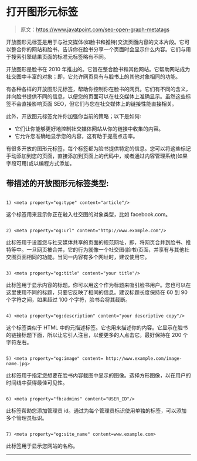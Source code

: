 # 打开图形元标签

> 原文：<https://www.javatpoint.com/seo-open-graph-metatags>

开放图形元标签是用于与社交媒体(如脸书和推特)交流页面内容的文本片段。它可以整合你的网站和脸书，告诉你在脸书分享一个页面时会显示什么内容。它们与用于搜索引擎结果页面的标准元标签略有不同。

开放图形是脸书在 2010 年推出的。它旨在整合脸书和其他网站。它帮助网站成为社交图中丰富的对象；即，它允许网页具有与脸书上的其他对象相同的功能。

有各种各样的开放图形元标签，帮助你控制你在脸书的网页。它们有不同的含义，并向脸书提供不同的信息，以便您的页面可以在社交媒体上准确显示。虽然这些标签不会直接影响页面 SEO，但它们与您在社交媒体上的链接性能直接相关。

此外，开放图元标签允许你加强你当前的策略；以下是如何:

*   它们让你能够更好地控制社交媒体网站从你的链接中收集的内容。
*   它允许您准确地显示您的内容，这有助于提高点击率。

有很多开放的图形元标签，每个标签都为脸书提供特定的信息。您可以将这些标记手动添加到您的页面，直接添加到页面上的代码中，或者通过内容管理系统(如果字段可用)或以编程方式添加。

## 带描述的开放图形元标签类型:

```

1) <meta property="og:type" content="article"/>

```

这个标签用来显示你正在融入社交图的对象类型，比如 facebook.com。

```

2) <meta property="og:url" content="http://www.example.com"/>

```

此标签用于设置您与社交媒体共享的页面的规范网址，即，将网页合并到脸书、推特等中。一旦网页被合并，它的行为就像一个社交图(脸书)页面，并享有与其他社交图页面相同的功能。当同一内容有多个网址时，建议使用它。

```

3) <meta property="og:title" content="your title"/>

```

此标签用于显示内容的标题。你可以用这个作为标题来吸引脸书用户。您也可以在这里使用不同的标题，只要它反映了相同的信息。建议标题长度保持在 60 到 90 个字符之间，如果超过 100 个字符，脸书会将其截断。

```

4) <meta property="og:description" content="your descriptive copy"/>

```

这个标签类似于 HTML 中的元描述标签。它也用来描述你的内容。它显示在脸书的链接标题下面，所以让它引人注目，以便更多的人点击它。最好保持在 200 个字符左右。

```

5) <meta property="og:image" content= http://www.example.com/image-name.jpg>

```

此标签用于指定您想要在脸书内容截图中显示的图像。选择方形图像，以在用户的时间线中获得最佳可见性。

```

6) <meta property="fb:admins" content="USER_ID"/>

```

此标签帮助您添加管理员 id。通过为每个管理员标识使用单独的标签，可以添加多个管理员标识。

```

7) <meta property="og:site_name" content=www.example.com>

```

此标签用于显示您网站的名称。

* * *